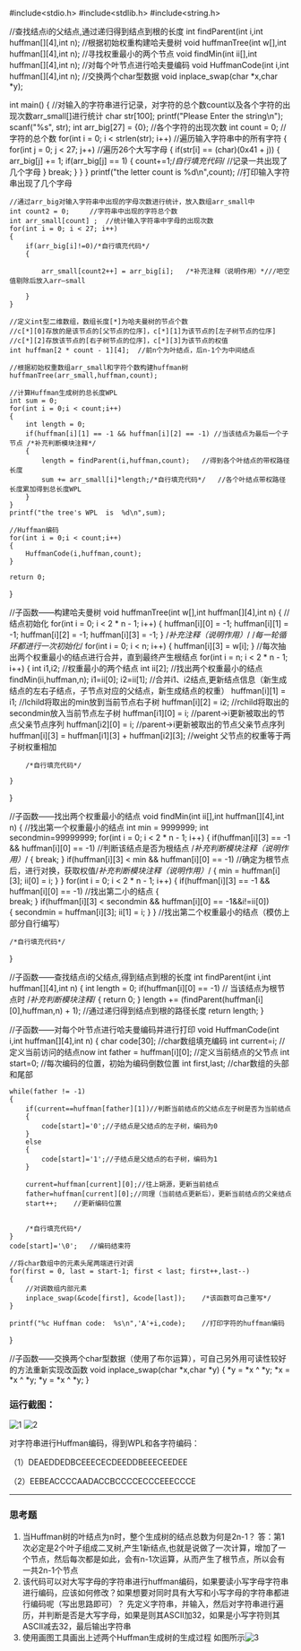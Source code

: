 #include<stdio.h>
#include<stdlib.h>
#include<string.h>

//查找结点i的父结点,通过递归得到结点到根的长度
int findParent(int i,int huffman[][4],int n);
//根据初始权重构建哈夫曼树
void huffmanTree(int w[],int huffman[][4],int n);
//寻找权重最小的两个节点
void findMin(int ii[],int huffman[][4],int n);
//对每个叶节点进行哈夫曼编码
void HuffmanCode(int i,int huffman[][4],int n);
//交换两个char型数据
void inplace_swap(char *x,char *y);

int main()
{
    //对输入的字符串进行记录，对字符的总个数count以及各个字符的出现次数arr_small[]进行统计
    char str[100];
    printf("Please Enter the string\n");
    scanf("%s", str);
    int arr_big[27] = {0};  //各个字符的出现次数
    int count = 0;  //字符的总个数
    for(int i = 0; i < strlen(str); i++)    //遍历输入字符串中的所有字符
    {
        for(int j = 0; j < 27; j++) //遍历26个大写字母
        {
            if(str[i] == (char)(0x41 + j))
            {
                arr_big[j] += 1;
                if(arr_big[j] == 1)
                {
                    count+=1;/*自行填充代码*/		//记录一共出现了几个字母
                }
                break;
            }
        }
    }
    printf("the letter count is %d\n",count);   //打印输入字符串出现了几个字母

    //通过arr_big对输入字符串中出现的字母次数进行统计，放入数组arr_small中
    int count2 = 0;     //字符串中出现的字符总个数
    int arr_small[count] ;  //统计输入字符串中字母的出现次数
    for(int i = 0; i < 27; i++)
    {
        if(arr_big[i]!=0)/*自行填充代码*/
        {
        	
            arr_small[count2++] = arr_big[i];	/*补充注释（说明作用）*///吧空值剔除后放入arr—small
            
        }
    }

    //定义int型二维数组，数组长度[*]为哈夫曼树的节点个数
    //c[*][0]存放的是该节点的[父节点的位序]，c[*][1]为该节点的[左子树节点的位序]
    //c[*][2]存放该节点的[右子树节点的位序]，c[*][3]为该节点的权值
    int huffman[2 * count - 1][4];  //前n个为叶结点，后n-1个为中间结点

    //根据初始权重数组arr_small和字符个数构建huffman树
    huffmanTree(arr_small,huffman,count);

    //计算Huffman生成树的总长度WPL
    int sum = 0;
    for(int i = 0;i < count;i++)
    {
        int length = 0;
        if(huffman[i][1] == -1 && huffman[i][2] == -1) //当该结点为最后一个子节点 /*补充判断模块注释*/
        {
            length = findParent(i,huffman,count);   //得到各个叶结点的带权路径长度
            sum += arr_small[i]*length;/*自行填充代码*/  	//各个叶结点带权路径长度累加得到总长度WPL
        }
    }
    printf("the tree's WPL  is  %d\n",sum);

    //Huffman编码
    for(int i = 0;i < count;i++)
    {
        HuffmanCode(i,huffman,count);
    }

    return 0;
}

//子函数——构建哈夫曼树
void huffmanTree(int w[],int huffman[][4],int n)
{
    //结点初始化
    for(int i = 0; i < 2 * n - 1; i++)
    {
        huffman[i][0] = -1;
        huffman[i][1] = -1;
        huffman[i][2] = -1;
        huffman[i][3] = -1;
    }
    /*补充注释（说明作用）*/
    /*每一轮循环都进行一次初始化*/ 
    for(int i = 0; i < n; i++)
    {
        huffman[i][3] = w[i];
    }
    //每次抽出两个权重最小的结点进行合并，直到最终产生根结点
    for(int i = n; i < 2 * n - 1; i++)
    {
        int i1,i2;  //权重最小的两个结点
        int ii[2]; 
        //找出两个权重最小的结点
        findMin(ii,huffman,n);
        i1=ii[0];
        i2=ii[1];
        //合并i1、i2结点,更新结点信息（新生成结点的左右子结点，子节点对应的父结点，新生成结点的权重）
        huffman[i][1] = i1;                                   //lchild将取出的min放到当前节点右子树 
        huffman[i][2] = i2;                                   //rchild将取出的secondmin放入当前节点左子树 
        huffman[i1][0] = i;                                   //parent->i更新被取出的节点父亲节点序列 
        huffman[i2][0] = i;                                   //parent->i更新被取出的节点父亲节点序列
        huffman[i][3] = huffman[i1][3] + huffman[i2][3];      //weight 父节点的权重等于两子树权重相加 
    
    
     
		
         
        /*自行填充代码*/
        
    }
}

//子函数——找出两个权重最小的结点
void findMin(int ii[],int huffman[][4],int n)
{
    //找出第一个权重最小的结点
    int min = 9999999;
    int secondmin=99999999;
    for(int i = 0; i < 2 * n - 1; i++)
    {
        if(huffman[i][3] == -1 && huffman[i][0] == -1)  //判断该结点是否为根结点 /*补充判断模块注释（说明作用）*/
        {
            break;
        }
        if(huffman[i][3] < min && huffman[i][0] == -1)  //确定为根节点后，进行对换，获取权值/*补充判断模块注释（说明作用）*/
        {
            min = huffman[i][3];
            ii[0] = i; 
        }
    }
    for(int i = 0; i < 2 * n - 1; i++)
    {
        if(huffman[i][3] == -1 && huffman[i][0] == -1)  //找出第二小的结点 
        {                                               
            break;
        }
        if(huffman[i][3] < secondmin && huffman[i][0] == -1&&i!=ii[0])  
        {
            secondmin = huffman[i][3];
            ii[1] = i; 
        }
    }
    //找出第二个权重最小的结点（模仿上部分自行编写）
    
    /*自行填充代码*/
    
}

//子函数——查找结点i的父结点,得到结点到根的长度
int findParent(int i,int huffman[][4],int n)
{
    int length = 0;
    if(huffman[i][0] == -1)   // 当该结点为根节点时 /*补充判断模块注释*/
    {
        return 0;
    }
    length += (findParent(huffman[i][0],huffman,n) + 1);    //通过递归得到结点到根的路径长度
    return length;
}

//子函数——对每个叶节点进行哈夫曼编码并进行打印
void HuffmanCode(int i,int huffman[][4],int n)
{
    char code[30];  //char数组填充编码
    int current=i;  //定义当前访问的结点now
    int father = huffman[i][0]; //定义当前结点的父节点
    int start=0;    //每次编码的位置，初始为编码倒数位置
    int first,last;     //char数组的头部和尾部

    while(father != -1)
    {
        if(current==huffman[father][1])//判断当前结点的父结点左子树是否为当前结点
		{
            code[start]='0';//子结点是父结点的左子树，编码为0
		}
      	else
		{
      		code[start]='1';//子结点是父结点的右子树，编码为1
	    }	
        
        current=huffman[current][0];//往上朔源，更新当前结点
        father=huffman[current][0];//同理（当前结点更新后），更新当前结点的父亲结点
        start++;	//更新编码位置   
        
      
        /*自行填充代码*/	   
    }
    code[start]='\0';   //编码结束符

    //将char数组中的元素头尾两端进行对调
    for(first = 0, last = start-1; first < last; first++,last--)
    {
        //对调数组内部元素
        inplace_swap(&code[first], &code[last]);	/*该函数可自己重写*/
    }

    printf("%c Huffman code:  %s\n",'A'+i,code);    //打印字符的huffman编码
}

//子函数——交换两个char型数据（使用了布尔运算），可自己另外用可读性较好的方法重新实现改函数
void inplace_swap(char *x,char *y)
{
    *y = *x ^ *y;
    *x = *x ^ *y;
    *y = *x ^ *y;
}

### 运行截图：

![1](./image/1.png)
![2](./image/2.png)

对字符串进行Huffman编码，得到WPL和各字符编码：

（1）DEAEDDEDBCEEECECDEEDDBEEECEEDEE

（2）EEBEACCCCAADACCBCCCCECCCEEECCCE

---

### 思考题

1. 当Huffman树的叶结点为n时，整个生成树的结点总数为何是2n-1？
答：第1次必定是2个叶子组成二叉树,产生1新结点,也就是说做了一次计算，增加了一个节点，然后每次都是如此，会有n-1次运算，从而产生了根节点，所以会有一共2n-1个节点
2. 该代码可以对大写字母的字符串进行huffman编码，如果要读小写字母字符串进行编码，应该如何修改？如果想要对同时具有大写和小写字母的字符串都进行编码呢（写出思路即可）？
先定义字符串，并输入，然后对字符串进行遍历，并判断是否是大写字母，如果是则其ASCII加32，如果是小写字符则其ASCII减去32，最后输出字符串
3. 使用画图工具画出上述两个Huffman生成树的生成过程
如图所示![3](./image/3.png)
